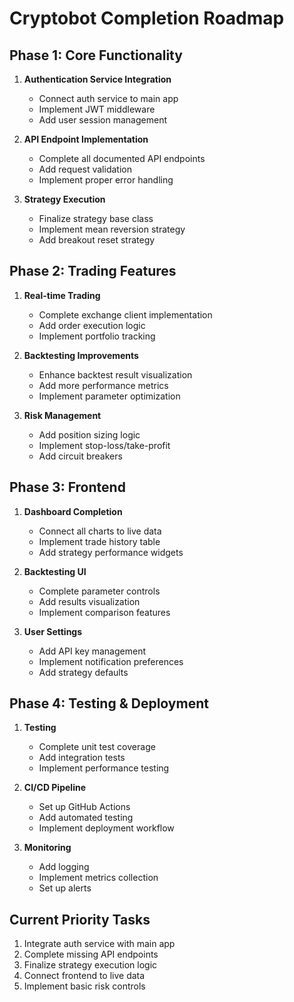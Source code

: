 # Cryptobot Completion Roadmap

## Phase 1: Core Functionality
1. **Authentication Service Integration**
   - Connect auth service to main app
   - Implement JWT middleware
   - Add user session management

2. **API Endpoint Implementation**
   - Complete all documented API endpoints
   - Add request validation
   - Implement proper error handling

3. **Strategy Execution**
   - Finalize strategy base class
   - Implement mean reversion strategy
   - Add breakout reset strategy

## Phase 2: Trading Features
1. **Real-time Trading**
   - Complete exchange client implementation
   - Add order execution logic
   - Implement portfolio tracking

2. **Backtesting Improvements**
   - Enhance backtest result visualization
   - Add more performance metrics
   - Implement parameter optimization

3. **Risk Management**
   - Add position sizing logic
   - Implement stop-loss/take-profit
   - Add circuit breakers

## Phase 3: Frontend
1. **Dashboard Completion**
   - Connect all charts to live data
   - Implement trade history table
   - Add strategy performance widgets

2. **Backtesting UI**
   - Complete parameter controls
   - Add results visualization
   - Implement comparison features

3. **User Settings**
   - Add API key management
   - Implement notification preferences
   - Add strategy defaults

## Phase 4: Testing & Deployment
1. **Testing**
   - Complete unit test coverage
   - Add integration tests
   - Implement performance testing

2. **CI/CD Pipeline**
   - Set up GitHub Actions
   - Add automated testing
   - Implement deployment workflow

3. **Monitoring**
   - Add logging
   - Implement metrics collection
   - Set up alerts

## Current Priority Tasks
1. Integrate auth service with main app
2. Complete missing API endpoints
3. Finalize strategy execution logic
4. Connect frontend to live data
5. Implement basic risk controls